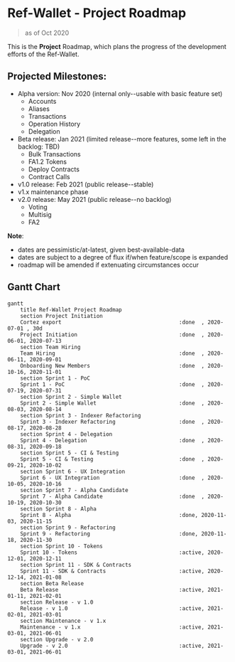 # Ref-Wallet - Project Roadmap

> as of Oct 2020

This is the **Project** Roadmap, which plans the progress of the development efforts of the Ref-Wallet.

## Projected Milestones:

 * Alpha version: Nov 2020 (internal only--usable with basic feature set)
     * Accounts
     * Aliases
     * Transactions
     * Operation History
     * Delegation
 * Beta release: Jan 2021 (limited release--more features, some left in the backlog: TBD)
     * Bulk Transactions
     * FA1.2 Tokens
     * Deploy Contracts
     * Contract Calls
 * v1.0 release: Feb 2021 (public release--stable)
 * v1.x maintenance phase
 * v2.0 release: May 2021 (public release--no backlog)
     * Voting
     * Multisig
     * FA2

 **Note**:

  * dates are pessimistic/at-latest, given best-available-data
  * dates are subject to a degree of flux if/when feature/scope is expanded
  * roadmap will be amended if extenuating circumstances occur

## Gantt Chart

```mermaid
gantt
    title Ref-Wallet Project Roadmap
    section Project Initiation
    Cortez export                                     :done  , 2020-07-01 , 30d
    Project Initiation                                :done  , 2020-06-01, 2020-07-13
    section Team Hiring
    Team Hiring                                       :done  , 2020-06-11, 2020-09-01
    Onboarding New Members                            :done  , 2020-10-16, 2020-11-01
    section Sprint 1 - PoC
    Sprint 1 - PoC                                    :done  , 2020-07-19, 2020-07-31
    section Sprint 2 - Simple Wallet
    Sprint 2 - Simple Wallet                          :done  , 2020-08-03, 2020-08-14
    section Sprint 3 - Indexer Refactoring
    Sprint 3 - Indexer Refactoring                    :done  , 2020-08-17, 2020-08-28
    section Sprint 4 - Delegation
    Sprint 4 - Delegation                             :done  , 2020-08-31, 2020-09-18
    section Sprint 5 - CI & Testing
    Sprint 5 - CI & Testing                           :done  , 2020-09-21, 2020-10-02
    section Sprint 6 - UX Integration
    Sprint 6 - UX Integration                         :done  , 2020-10-05, 2020-10-16
    section Sprint 7 - Alpha Candidate
    Sprint 7 - Alpha Candidate                        :done  , 2020-10-19, 2020-10-30
    section Sprint 8 - Alpha
    Sprint 8 - Alpha                                  :done, 2020-11-03, 2020-11-15
    section Sprint 9 - Refactoring
    Sprint 9 - Refactoring                            :done, 2020-11-18, 2020-11-30
    section Sprint 10 - Tokens
    Sprint 10 - Tokens                                :active, 2020-12-01, 2020-12-11
    section Sprint 11 - SDK & Contracts
    Sprint 11 - SDK & Contracts                       :active, 2020-12-14, 2021-01-08
    section Beta Release
    Beta Release                                      :active, 2021-01-11, 2021-02-01
    section Release - v 1.0
    Release - v 1.0                                   :active, 2021-02-01, 2021-03-01
    section Maintenance - v 1.x
    Maintenance - v 1.x                               :active, 2021-03-01, 2021-06-01
    section Upgrade - v 2.0
    Upgrade - v 2.0                                   :active, 2021-03-01, 2021-06-01
```

